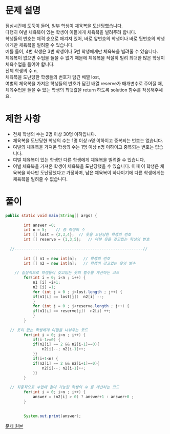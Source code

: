 # 문제 설명
점심시간에 도둑이 들어, 일부 학생이 체육복을 도난당했습니다.  
다행히 여벌 체육복이 있는 학생이 이들에게 체육복을 빌려주려 합니다.  
학생들의 번호는 체격 순으로 매겨져 있어, 바로 앞번호의 학생이나 바로 뒷번호의 학생에게만 체육복을 빌려줄 수 있습니다.  
예를 들어, 4번 학생은 3번 학생이나 5번 학생에게만 체육복을 빌려줄 수 있습니다.  
체육복이 없으면 수업을 들을 수 없기 때문에 체육복을 적절히 빌려 최대한 많은 학생이 체육수업을 들어야 합니다.  
전체 학생의 수 n,  
체육복을 도난당한 학생들의 번호가 담긴 배열 lost,   
여벌의 체육복을 가져온 학생들의 번호가 담긴 배열 reserve가 매개변수로 주어질 때,   
체육수업을 들을 수 있는 학생의 최댓값을 return 하도록 solution 함수를 작성해주세요.  
# 제한 사항
* 전체 학생의 수는 2명 이상 30명 이하입니다.
* 체육복을 도난당한 학생의 수는 1명 이상 n명 이하이고 중복되는 번호는 없습니다.
* 여벌의 체육복을 가져온 학생의 수는 1명 이상 n명 이하이고 중복되는 번호는 없습니다.
* 여벌 체육복이 있는 학생만 다른 학생에게 체육복을 빌려줄 수 있습니다.
* 여벌 체육복을 가져온 학생이 체육복을 도난당했을 수 있습니다. 이때 이 학생은 체육복을 하나만 도난당했다고 가정하며, 남은 체육복이 하나이기에 다른 학생에게는 체육복을 빌려줄 수 없습니다.  
  
# 풀이
```java
public static void main(String[] args) {
		
		int answer =0;
		int n = 5;    // 총 학생의 수
		int [] lost = {2,3,4};  // 옷을 도난당한 학생의 번호
		int [] reserve = {1,3,5};   // 여분 옷을 갖고있는 학생의 번호
  
  //--------------------------------------------------------//
		
		int [] n1 = new int[n];   // 학생의 번호
		int [] n2 = new int[n];   // 학생이 갖고있는 옷의 벌수
		
    // 실질적으로 학생들이 갖고있는 옷의 벌수를 계산하는 코드
		for(int i = 0; i<n ; i++) { 
			n1 [i] =i+1;
			n2 [i] =1;
			for (int j = 0 ; j<lost.length ; j++) {
			if(n1[i] == lost[j])  n2[i] --;
			}
			for (int j = 0 ; j<reserve.length ; j++) {
			if(n1[i] == reserve[j])  n2[i] ++;
			}
		}
  
  // 옷이 없는 학생에게 여벌을 나눠주는 코드
		for(int i = 0; i<n ; i++) {
			if(i-1>=0) {
			if(n2[i] == 2 && n2[i-1]==0){
				n2[i]--; n2[i-1]++;
			}}
			if(i+1<n) {
			if(n2[i] == 2 && n2[i+1]==0){
				n2[i]--; n2[i+1]++;
			}}
		}
  
  // 최종적으로 수업에 참여 가능한 학생의 수 를 계산하는 코드
		for(int i = 0; i<n ; i++) {
			answer = (n2[i] > 0) ? answer+1 : answer+0 ;
		}
		
		
		System.out.print(answer);
```
   
   [ 문제 원본 ](https://school.programmers.co.kr/learn/courses/30/lessons/42862)
